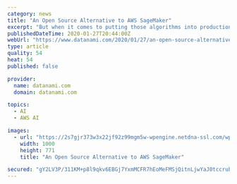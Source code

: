 ```yaml
---
category: news
title: "An Open Source Alternative to AWS SageMaker"
excerpt: "But when it comes to putting those algorithms into production for inference, outside of AWS’s popular SageMaker, there’s not a lot to choose from. Now a startup called Cortex Labs is looking to seize the opportunity with an open source tool designed to ..."
publishedDateTime: 2020-01-27T20:44:00Z
webUrl: "https://www.datanami.com/2020/01/27/an-open-source-alternative-to-aws-sagemaker/"
type: article
quality: 54
heat: 54
published: false

provider:
  name: datanami.com
  domain: datanami.com

topics:
  - AI
  - AWS AI

images:
  - url: "https://2s7gjr373w3x22jf92z99mgm5w-wpengine.netdna-ssl.com/wp-content/uploads/2020/01/chip_shutterstock_Robert-Lucian-Crusitu.jpg"
    width: 1000
    height: 771
    title: "An Open Source Alternative to AWS SageMaker"

secured: "gY2LV3P/311KM+p8l9qkv6EBGj7YxmMCFR7hEoMeFMSjQitnLjwYaJ0tccrubsO7K7XVJYlPHnhmZUe2cG22buFuPd3jnFQuqwknIE8UMU1g6owf1faSI2cuTfQeLNKdSbh+LPYPHGJEI2nZwPP/j9jT6OInbDqKAqFyERTxki5xi2vIzd5TdID9LFmGdgAqUsW3bQZS2W5fRRkon29Nm6/8l1kjX55g+1MGAB6QcH2h5pjPevkDaZeowMNrPtkKJBpp4VYkurDa42gqhwva1BLcKTLG66kDwdCq95XYatcQRGuugkiM2syM+V9z/m0P;XZTZ3eLikxkNjIzk5Lm1zw=="
---
```


